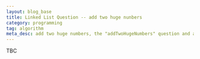 ```yaml
---
layout: blog_base
title: Linked List Question -- add two huge nunbers
category: programming
tag: algorithm
meta_desc: add two huge numbers, the "addTwoHugeNumbers" question and analysis
---
```


TBC

